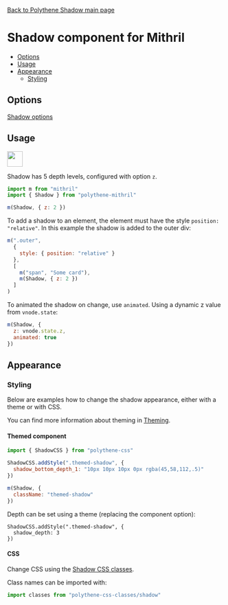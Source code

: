 [Back to Polythene Shadow main page](../shadow.md)

# Shadow component for Mithril

<!-- MarkdownTOC autolink="true" autoanchor="true" bracket="round" levels="1,2,3" -->

- [Options](#options)
- [Usage](#usage)
- [Appearance](#appearance)
  - [Styling](#styling)

<!-- /MarkdownTOC -->


<a id="options"></a>
## Options

[Shadow options](../shadow.md)



<a id="usage"></a>
## Usage

<a href="https://jsfiddle.net/ArthurClemens/87wjreeu/" target="_blank"><img src="https://arthurclemens.github.io/assets/polythene/docs/try-out-green.gif" height="36" /></a>

Shadow has 5 depth levels, configured with option `z`.

~~~javascript
import m from "mithril"
import { Shadow } from "polythene-mithril"

m(Shadow, { z: 2 })
~~~

To add a shadow to an element, the element must have the style `position: "relative"`. In this example the shadow is added to the outer div:

~~~javascript
m(".outer",
  {
    style: { position: "relative" }
  },
  [
    m("span", "Some card"),
    m(Shadow, { z: 2 })
  ]
)
~~~

To animated the shadow on change, use `animated`. Using a dynamic z value from `vnode.state`:

~~~javascript
m(Shadow, {
  z: vnode.state.z,
  animated: true
})
~~~


<a id="appearance"></a>
## Appearance


<a id="styling"></a>
### Styling

Below are examples how to change the shadow appearance, either with a theme or with CSS.

You can find more information about theming in  [Theming](../../theming.md).

<a id="themed-component"></a>
#### Themed component

~~~javascript
import { ShadowCSS } from "polythene-css"

ShadowCSS.addStyle(".themed-shadow", {
  shadow_bottom_depth_1: "10px 10px 10px 0px rgba(45,58,112,.5)"
})

m(Shadow, {
  className: "themed-shadow"
})
~~~

Depth can be set using a theme (replacing the component option):

~~~
ShadowCSS.addStyle(".themed-shadow", {
  shadow_depth: 3
})
~~~

<a id="css"></a>
#### CSS

Change CSS using the [Shadow CSS classes](../../../packages/polythene-css-classes/shadow.js).

Class names can be imported with:

~~~javascript
import classes from "polythene-css-classes/shadow"
~~~


